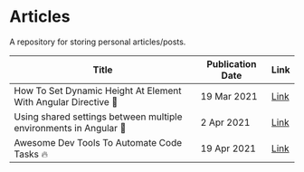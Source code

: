 # Articles

A repository for storing personal articles/posts.

| Title                                                             | Publication Date | Link                                                                                                 |
| ----------------------------------------------------------------- | ---------------- | ---------------------------------------------------------------------------------------------------- |
| How To Set Dynamic Height At Element With Angular Directive 📐    | 19 Mar 2021      | [Link](https://dev.to/nikosanif/how-to-set-dynamic-height-at-element-with-angular-directive-5986)    |
| Using shared settings between multiple environments in Angular 🚀 | 2 Apr 2021       | [Link](https://dev.to/nikosanif/using-shared-settings-between-multiple-environments-in-angular-1d0e) |
| Awesome Dev Tools To Automate Code Tasks 🔥                       | 19 Apr 2021      | [Link](https://dev.to/nikosanif/awesome-dev-tools-to-automate-code-tasks-47ko)                       |
